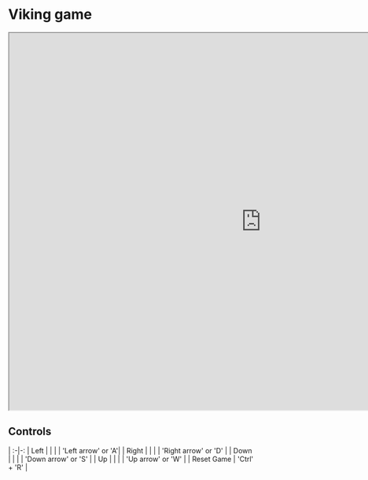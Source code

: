# Viking game

<iframe width="1024" height="768" src="https://locstock04.github.io/VikingLife"></iframe>

## Controls
  | 
:-|-:
 | Left  |   |
 |       | 'Left arrow' or 'A'|
 | Right |   |
 |       | 'Right arrow' or 'D' |
 | Down  |   |
 |       | 'Down arrow' or 'S' |
 | Up    |   |
 |       | 'Up arrow' or 'W' |
 | Reset Game | 'Ctrl' + 'R' |
